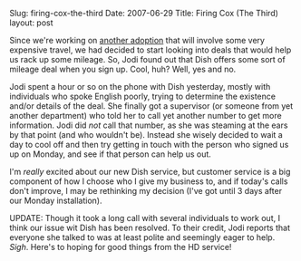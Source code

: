 Slug: firing-cox-the-third
Date: 2007-06-29
Title: Firing Cox (The Third)
layout: post

Since we&#39;re working on [another adoption](http://redmonk.net/archives/2007/03/20/on-the-road-again/) that will involve some very expensive travel, we had decided to start looking into deals that would help us rack up some mileage. So, Jodi found out that Dish offers some sort of mileage deal when you sign up. Cool, huh? Well, yes and no.

Jodi spent a hour or so on the phone with Dish yesterday, mostly with individuals who spoke English poorly, trying to determine the existence and/or details of the deal. She finally got a supervisor (or someone from yet another department) who told her to call yet another number to get more information. Jodi did *not* call that number, as she was steaming at the ears by that point (and who wouldn&#39;t be). Instead she wisely decided to wait a day to cool off and then try getting in touch with the person who signed us up on Monday, and see if that person can help us out.

I&#39;m *really* excited about our new Dish service, but customer service is a big component of how I choose who I give my business to, and if today&#39;s calls don&#39;t improve, I may be rethinking my decision (I&#39;ve got until 3 days after our Monday installation).

UPDATE: Though it took a long call with several individuals to work out, I think our issue wit Dish has been resolved. To their credit, Jodi reports that everyone she talked to was at least polite and seemingly eager to help. *Sigh*. Here&#39;s to hoping for good things from the HD service!
